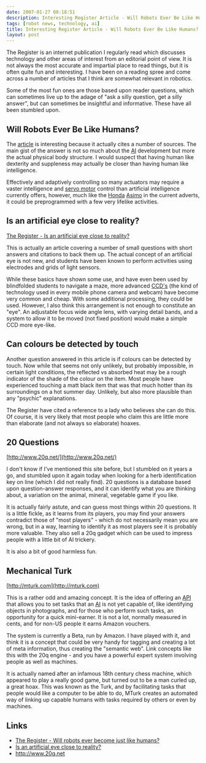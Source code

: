 ```yaml
---
date: 2007-01-27 08:18:51
description: Interesting Register Article - Will Robots Ever Be Like Humans?
tags: [robot news, technology, ai]
title: Interesting Register Article - Will Robots Ever Be Like Humans?
layout: post
---
```

The Register is an internet publication I regularly read which discusses technology and other areas of interest from an editorial point of view. It is not always the most accurate and impartial place to read things, but it is often quite fun and interesting. I have been on a reading spree and come across a number of articles that I think are somewhat relevant in robotics.

Some of the most fun ones are those based upon reader questions, which can sometimes live up to the adage of "ask a silly question, get a silly answer", but can sometimes be insightful and informative. These have all been stumbled upon.

## Will Robots Ever Be Like Humans?

The [article](http://www.theregister.co.uk/2006/12/23/the_odd_body_robots/) is interesting because it actually cites a number of sources. The main gist of the answer is not so much about the [AI](/wiki/ai "Artificial Intelligence") development but more the actual physical body structure. I would suspect that having human like dexterity and suppleness may actually be closer than having human like intelligence.

Effectively and adaptively controlling so many actuators may require a vaster intelligence and [servo motor](/wiki/servo_motor "A motor with built in positioning control - easily interfaced with digital systems") control than artificial intelligence currently offers, however, much like the [Honda](/wiki/honda "Honda") [Asimo](/wiki/asimo "Asimo") in the current adverts, it could be preprogrammed with a few very lifelike activities.

## Is an artificial eye close to reality?

[The Register - Is an artificial eye close to reality?](http://www.theregister.co.uk/2006/11/24/the_odd_body_artificial_eye/)

This is actually an article covering a number of small questions with short answers and citations to back them up. The actual concept of an artificial eye is not new, and students have been known to perform activities using electrodes and grids of light sensors.

While these basics have shown some use, and have even been used by blindfolded students to navigate a maze, more advanced  [CCD's](/wiki/ccd "Charge Coupled Device") (the kind of technology used in every mobile phone camera and webcam) have become very common and cheap. With some additional processing, they could be used. However, I also think this arrangement is not enough to constitute an "eye". An adjustable focus wide angle lens, with varying detail bands, and a system to allow it to be moved (not fixed position) would make a simple CCD more eye-like.

## Can colours be detected by touch

Another question answered in this article is if colours can be detected by touch. Now while that seems not only unlikely, but probably impossible, in certain light conditions, the reflected vs absorbed heat may be a rough indicator of the shade of the colour on the item.  Most people have experienced touching a matt black item that was that much hotter than its surroundings on a hot summer day. Unlikely, but also more plausible than any "psychic" explanations.

The Register have cited a reference to a lady who believes she can do this. Of course, it is very likely that most people who claim this are little more than elaborate (and not always so elaborate) hoaxes.

## 20 Questions

[http://www.20q.net/](http://www.20q.net/)

I don't know if I've mentioned this site before, but I stumbled on it years a go, and stumbled upon it again today when looking for a herb identification key on line (which I did not really find). 20 questions is a database based upon question-answer responses, and it can identify what you are thinking about, a variation on the animal, mineral, vegetable game if you like.

It is actually fairly astute, and can guess most things within 20 questions. It is a little fickle, as it learns from its players, you may find your answers contradict those of "most players" - which do not necessarily mean you are wrong, but in a way, learning to identify it as most players see it is probably more valuable. They also sell a 20q gadget which can be used to impress people with a little bit of AI trickery.

It is also a bit of good harmless fun.

## Mechanical Turk

[http://mturk.com](http://mturk.com)

This is a rather odd and amazing concept. It is the idea of offering an [API](/wiki/api "Acronym: Application Programming Interface") that allows you to set tasks that an [AI](/wiki/ai "Artificial Intelligence") is not yet capable of, like identifying objects in photographs, and for those who perform such tasks, an opportunity for a quick mini-earner. It is not a lot, normally measured in cents, and for non-US people it earns Amazon vouchers.

The system is currently a Beta, run by Amazon. I have played with it, and think it is a concept that could be very handy for tagging and creating a lot of meta information, thus creating the "semantic web". Link concepts like this with the 20q engine - and you have a powerful expert system involving people as well as machines.

It is actually named after an infamous 18th century chess machine, which appeared to play a really good game, but turned out to be a man curled up, a great hoax. This was known as the Turk, and by facilitating tasks that people would like a computer to be able to do, MTurk creates an automated way of linking up capable humans with tasks required by others or even by machines.

## Links

* [The Register - Will robots ever become just like humans?](http://www.theregister.co.uk/2006/12/23/the_odd_body_robots/)
* [Is an artificial eye close to reality?](http://www.theregister.co.uk/2006/11/24/the_odd_body_artificial_eye/)
* <http://www.20q.net>
